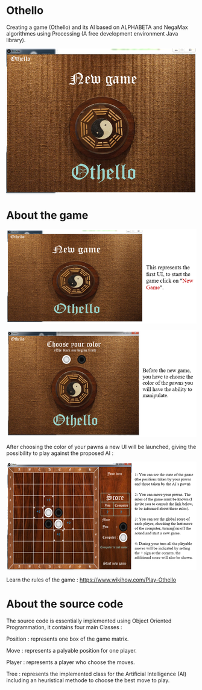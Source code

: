 # Othello
Creating a game (Othello) and its AI based on ALPHABETA and NegaMax algorithmes using Processing (A free development environment Java library).

![alt text](https://github.com/CHEREF-Mehdi/Othello/blob/master/ReadMeImages/start.png)

# About the game

![alt text](https://github.com/CHEREF-Mehdi/Othello/blob/master/ReadMeImages/start-HU.png)

![alt text](https://github.com/CHEREF-Mehdi/Othello/blob/master/ReadMeImages/ChooseColor-HU.PNG)

After choosing the color of your pawns a new UI will be launched, giving the possibility to play against the proposed AI :

![alt text](https://github.com/CHEREF-Mehdi/Othello/blob/master/ReadMeImages/Play-HU.PNG)

Learn the rules of the game : https://www.wikihow.com/Play-Othello

# About the source code

The source code is essentially implemented using Object Oriented Programmation, it contains four main Classes :

Position : represents one box of the game matrix.

Move 	 : represents a palyable position for one player.

Player	 : represents a player who choose the moves.

Tree	 : represents the implemented class for the Artificial Intelligence (AI) including an heuristical methode to choose the best move to play.